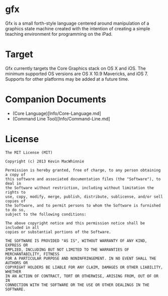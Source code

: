 gfx
===

Gfx is a small forth-style language centered around manipulation of a graphics state machine created with the intention of creating a simple teaching environment for programming on the iPad.

Target
======

Gfx currently targets the Core Graphics stack on OS X and iOS. The minimum supported OS versions are OS X 10.9 Mavericks, and iOS 7. Supports for other platforms may be added at a future time.

Companion Documents
===================

- (Core Language)[Info/Core-Language.md]
- (Command Line Tool)[Info/Command-Line.md]

License
=======

	The MIT License (MIT)

	Copyright (c) 2013 Kevin MacWhinnie

	Permission is hereby granted, free of charge, to any person obtaining a copy of
	this software and associated documentation files (the "Software"), to deal in
	the Software without restriction, including without limitation the rights to
	use, copy, modify, merge, publish, distribute, sublicense, and/or sell copies of
	the Software, and to permit persons to whom the Software is furnished to do so,
	subject to the following conditions:

	The above copyright notice and this permission notice shall be included in all
	copies or substantial portions of the Software.

	THE SOFTWARE IS PROVIDED "AS IS", WITHOUT WARRANTY OF ANY KIND, EXPRESS OR
	IMPLIED, INCLUDING BUT NOT LIMITED TO THE WARRANTIES OF MERCHANTABILITY, FITNESS
	FOR A PARTICULAR PURPOSE AND NONINFRINGEMENT. IN NO EVENT SHALL THE AUTHORS OR
	COPYRIGHT HOLDERS BE LIABLE FOR ANY CLAIM, DAMAGES OR OTHER LIABILITY, WHETHER
	IN AN ACTION OF CONTRACT, TORT OR OTHERWISE, ARISING FROM, OUT OF OR IN
	CONNECTION WITH THE SOFTWARE OR THE USE OR OTHER DEALINGS IN THE SOFTWARE.
